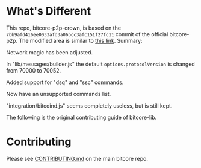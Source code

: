 What's Different
================

This repo, bitcore-p2p-crown, is based on the `7bb9afd416ee0033afd3a06bcc3afc151f27fc11` commit of the official bitcore-p2p. The modified area is similar to [this link](https://github.com/bitpay/bitcore-p2p/compare/7bb9afd416ee0033afd3a06bcc3afc151f27fc11...dashevo:4b8cde7b8972ca2a9889a4e9aad57e0644e437c3). Summary:

Network magic has been adjusted.

In "lib/messages/builder.js" the default `options.protocolVersion` is changed from 70000 to 70052.

Added support for "dsq" and "ssc" commands.

Now have an unsupported commands list.

"integration/bitcoind.js" seems completely useless, but is still kept.

The following is the original contributing guide of bitcore-lib.

# Contributing

Please see [CONTRIBUTING.md](https://github.com/bitpay/bitcore/blob/master/CONTRIBUTING.md) on the main bitcore repo.
